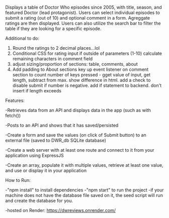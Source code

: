 Displays a table of Doctor Who episodes since 2005, with title, season, and featured Doctor (lead protagonist). Users can select individual episodes to submit a rating (out of 10) and optional comment in a form. Agreggate ratings are then displayed. Users can also utilize the search bar to filter the table if they are looking for a specific episode. 

Additional to do:

1. Round the ratings to 2 decimal places...lol
2. Conditional CSS for rating input if outside of parameters (1-10) calculate remaining characters in comment field
3. adjust sizing/proportion of sections: table, comments, about
4. Add padding to About sections
key up event listener on comment section to count number of keys pressed - gget value of input, get length, subtract from max. show difference in html. add a check to disable submit if number is negative. add if statement to backend. don't insert if length exceeds

Features:

-Retrieves data from an API and displays data in the app (such as with fetch())

-Posts to an API and shows that it has saved/persisted

-Create a form and save the values (on click of Submit button) to an external file (saved to DWR_db SQLite database)

-Create a web server with at least one route and connect to it from your application using ExpressJS

-Create an array, populate it with multiple values, retrieve at least one value, and use or display it in your application 

How to Run:

-"npm install" to install dependencies
-"npm start" to run the project
-if your machine does not have the database file saved on it, the seed script will run and create the database for you.

-hosted on Render: https://dwreviews.onrender.com/